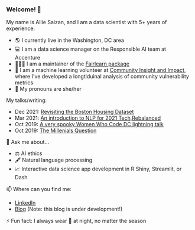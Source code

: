 ### Welcome! 👋

My name is Allie Saizan, and I am a data scientist with 5+ years of experience.
- 🌎 I currently live in the Washington, DC area
- 💻 I am a data science manager on the Responsible AI team at Accenture
- 👩🏽‍💻 I am a maintainer of the [Fairlearn package](https://github.com/fairlearn/fairlearn)
- 🤖 I am a machine learning volunteer at [Community Insight and Impact](https://github.com/community-insight-impact), where I've developed a longtiduinal analysis of community vulnerability metrics
- 👩 My pronouns are she/her 

My talks/writing:
- Dec 2021: [Revisiting the Boston Housing Dataset](https://fairlearn.org/main/user_guide/datasets/boston_housing_data.html)
- Mar 2021: [An introduction to NLP for 2021 Tech,Rebalanced](https://docs.google.com/presentation/d/1W16lNSxOFYsYf4FmTj9QXxJ6yTNwK8aYNK8K74yHpzE/edit?usp=sharing)
- Oct 2019: [A very spooky Women Who Code DC lightning talk](https://github.com/alliesaizan/spooky-lightning-talk)
- Oct 2019: [The Millenials Question](https://pudding.cool/2019/09/millennials/)

💬 Ask me about...
- ⚖️ AI ethics
- 🖋️ Natural language processing
- 📈 Interactive data science app development in R Shiny, Streamlit, or Dash

📫 Where can you find me:  
- [LinkedIn](https://www.linkedin.com/in/alexandra-saizan/)
- [Blog](https://alliesaizan.github.io) (Note: this blog is under development!)

⚡ Fun fact: I always wear 🧦 at night, no matter the season
